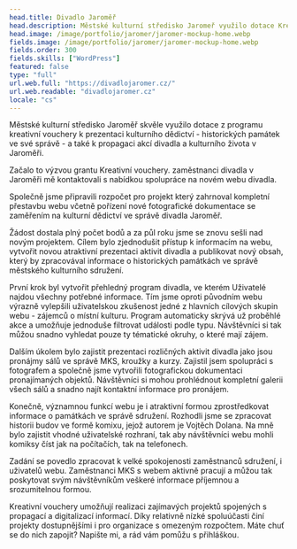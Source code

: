 ```yaml
---
head.title: Divadlo Jaroměř
head.description: Městské kulturní středisko Jaromeř využilo dotace Kreativní vouchery k redesignu webu.
head.image: /image/portfolio/jaromer/jaromer-mockup-home.webp
fields.image: /image/portfolio/jaromer/jaromer-mockup-home.webp
fields.order: 300
fields.skills: ["WordPress"]
featured: false
type: "full"
url.web.full: "https://divadlojaromer.cz/"
url.web.readable: "divadlojaromer.cz"
locale: "cs"
---
```


Městské kulturní středisko Jaroměř skvěle využilo dotace z programu kreativní vouchery k prezentaci kulturního dědictví - historických památek ve své správě - a také k propagaci akcí divadla a kulturního života v Jaroměři.

Začalo to výzvou grantu Kreativní vouchery. zaměstnanci divadla v Jaroměři mě kontaktovali s nabídkou spolupráce na novém webu divadla.

Společně jsme připravili rozpočet pro projekt který zahrnoval kompletní přestavbu webu včetně pořízení nové fotografické dokumentace se zaměřením na kulturní dědictví ve správě divadla Jaroměř.

Žádost dostala plný počet bodů a za půl roku jsme se znovu sešli nad novým projektem. Cílem bylo zjednodušit přístup k informacím na webu, vytvořit novou atraktivní prezentaci aktivit divadla a publikovat nový obsah, který by zpracovával informace o historických památkách ve správě městského kulturního sdružení.

První krok byl vytvořit přehledný program divadla, ve kterém  Uživatelé najdou všechny potřebné informace. Tím jsme oproti původním webu výrazně vylepšili uživatelskou zkušenost jedné z hlavních cílových skupin webu - zájemců o místní kulturu. Program automaticky skrývá už proběhlé akce a umožňuje jednoduše filtrovat události podle typu. Návštěvníci si tak můžou snadno vyhledat pouze ty tématické okruhy, o které mají zájem.

Dalším úkolem bylo zajistit prezentaci rozličných aktivit divadla jako jsou pronájmy sálů ve správě MKS, kroužky a kurzy. Zajistil jsem spolupráci s fotografem a společně jsme vytvořili fotografickou dokumentaci pronajímaných objektů. Návštěvníci si mohou prohlédnout kompletní galerii všech sálů a snadno najít kontaktní informace pro pronájem.

Konečně, významnou funkcí webu je i atraktivní formou zprostředkovat informace o památkách ve správě sdružení. Rozhodli jsme se zpracovat historii budov ve formě komixu, jejož autorem je Vojtěch Dolana. Na mně bylo zajistit vhodné uživatelské rozhraní, tak aby návštěvníci webu mohli komiksy číst jak na počítačích, tak na telefonech.

Zadání se povedlo zpracovat k velké spokojenosti zaměstnanců sdružení, i uživatelů webu. Zaměstnanci MKS s webem aktivně pracují a můžou tak poskytovat svým návštěvníkům veškeré informace příjemnou a srozumitelnou formou.

Kreativní vouchery umožňují realizaci zajímavých projektů spojených s propagací a digitalizací informací. Díky relativně nízké spoluúčasti činí projekty dostupnějšími i pro organizace s omezeným rozpočtem. Máte chuť se do nich zapojit? Napište mi, a rád vám pomůžu s přihláškou.
